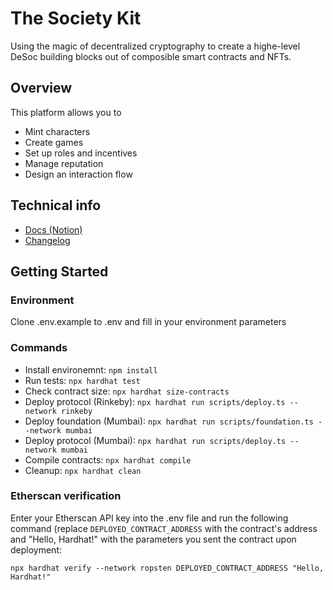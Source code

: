 # The Society Kit 

Using the magic of decentralized cryptography to create a highe-level DeSoc building blocks out of composible smart contracts and NFTs.

## Overview

This platform allows you to

- Mint characters
- Create games
- Set up roles and incentives
- Manage reputation
- Design an interaction flow 


## Technical info

- [Docs (Notion)](https://www.notion.so/virtualbrick/Contracts-4e383eb032e34cd08d5f035dee2dd9bb)
- [Changelog](https://github.com/MentorDAO/BountyProtocol/releases)

## Getting Started

### Environment

Clone .env.example to .env and fill in your environment parameters

### Commands

- Install environemnt: `npm install`
- Run tests: `npx hardhat test`
- Check contract size: `npx hardhat size-contracts`
- Deploy protocol (Rinkeby): `npx hardhat run scripts/deploy.ts --network rinkeby`
- Deploy foundation (Mumbai): `npx hardhat run scripts/foundation.ts --network mumbai`
- Deploy protocol (Mumbai): `npx hardhat run scripts/deploy.ts --network mumbai`
- Compile contracts: `npx hardhat compile`
- Cleanup: `npx hardhat clean`

### Etherscan verification

Enter your Etherscan API key into the .env file and run the following command 
(replace `DEPLOYED_CONTRACT_ADDRESS` with the contract's address and "Hello, Hardhat!" with the parameters you sent the contract upon deployment:

```shell
npx hardhat verify --network ropsten DEPLOYED_CONTRACT_ADDRESS "Hello, Hardhat!"
```
